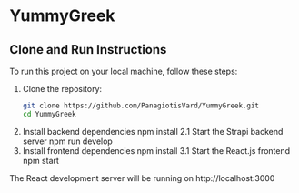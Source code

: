 # YummyGreek

## Clone and Run Instructions

To run this project on your local machine, follow these steps:

1. Clone the repository:
   ```bash
   git clone https://github.com/PanagiotisVard/YummyGreek.git
   cd YummyGreek


2. Install backend dependencies
   npm install
2.1 Start the Strapi backend server
   npm run develop
3. Install frontend dependencies
   npm install
3.1 Start the React.js frontend
   npm start

The React development server will be running on http://localhost:3000 
